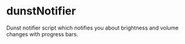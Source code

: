 # dunstNotifier
Dunst notifier script which notifies you about brightness and volume changes with progress bars.
